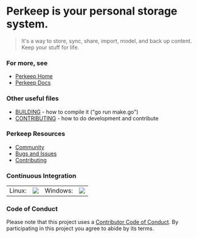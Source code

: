 # Perkeep is your personal storage system.

> It's a way to store, sync, share, import, model, and back up content.  Keep your stuff for life.

### For more, see

- [Perkeep Home](https://perkeep.org/)
- [Perkeep Docs](https://perkeep.org/doc/)

### Other useful files

- [BUILDING](BUILDING) - how to compile it ("go run make.go")
- [CONTRIBUTING](CONTRIBUTING.md) - how to do development and contribute

### Perkeep Resources

- [Community](http://perkeep.org/community)
- [Bugs and Issues](https://github.com/perkeep/perkeep/issues)
- [Contributing](https://perkeep.org/code#contributing)

### Continuous Integration

<table><tr>
 <td>Linux: </td><td><a href='https://travis-ci.org/perkeep/perkeep'><img style='vertical-align:middle' src='https://travis-ci.org/perkeep/perkeep.svg?branch=master'></td><td>Windows: </td><td><a href='https://ci.appveyor.com/project/mpl/perkeep/branch/master'><img src='https://ci.appveyor.com/api/projects/status/bbdqxcy2b6x4lt2r/branch/master?svg=true'></td>
</tr></table>

### Code of Conduct

Please note that this project uses a
[Contributor Code of Conduct](https://opensource.google.com/conduct/).
By participating in this project you agree to abide by its terms.
